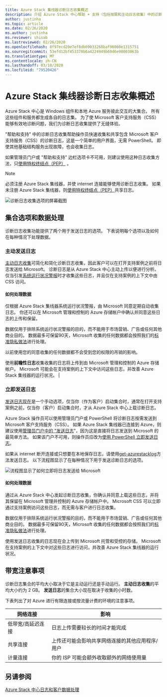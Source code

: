 ```yaml
---
title: Azure Stack 集线器诊断日志收集概述
description: 介绍 Azure Stack 中心帮助 + 支持（包括按需和主动日志收集）中的诊断日志收集。
author: justinha
ms.topic: article
ms.date: 02/26/2020
ms.author: justinha
ms.reviewer: shisab
ms.lastreviewed: 02/26/2020
ms.openlocfilehash: 8f97ecd20e7ef8db69033268baf96060e1315751
ms.sourcegitcommit: 53efd12bf453378b6a4224949b60d6e90003063b
ms.translationtype: MT
ms.contentlocale: zh-CN
ms.lasthandoff: 03/18/2020
ms.locfileid: "79520426"
---
```

# <a name="overview-of-azure-stack-hub-diagnostic-log-collection"></a>Azure Stack 集线器诊断日志收集概述 

Azure Stack 中心是 Windows 组件和本地 Azure 服务彼此交互的大集合。 所有这些组件和服务都生成各自的日志集。 为了使 Microsoft 客户支持服务（CSS）能够有效地诊断问题，我们为诊断日志收集提供了无缝体验。 

"帮助和支持" 中的诊断日志收集帮助操作员快速收集和共享包含 Microsoft 客户支持服务（CSS）的诊断日志，这是一个简单的用户界面，无需 PowerShell。 即使其他基础结构服务出现故障，也会收集日志。  
 
如果管理员门户或 "帮助和支持" 边栏选项卡不可用，则建议使用这种日志收集方法，只[使用特权终结点（PEP）](azure-stack-get-azurestacklog.md) 。 

>[!NOTE]
>必须注册 Azure Stack 集线器，并使 internet 连接能够使用诊断日志收集。 如果未注册 Azure Stack 集线器，则[使用特权终结点（PEP）](azure-stack-get-azurestacklog.md)共享日志。 

![诊断日志收集选项的屏幕截图](media/azure-stack-help-and-support/banner-enable-automatic-log-collection.png)

## <a name="collection-options-and-data-handling"></a>集合选项和数据处理

诊断日志收集功能提供了两个用于发送日志的选项。 下表说明每个选项以及如何在每种情况下处理数据。 

### <a name="send-logs-proactively"></a>主动发送日志

[主动日志收集](azure-stack-configure-automatic-diagnostic-log-collection-tzl.md)可简化和简化诊断日志收集，因此客户可以在打开支持案例之前将日志发送给 Microsoft。 诊断日志是从 Azure Stack 中心主动上传以便进行分析。 仅当引发[系统运行状况警报](azure-stack-configure-automatic-diagnostic-log-collection-tzl.md#proactive-diagnostic-log-collection-alerts)时才收集这些日志，并且仅在支持案例的上下文中由 CSS 访问。


#### <a name="how-the-data-is-handled"></a>如何处理数据

仅根据 Azure Stack 集线器系统运行状况警报，由 Microsoft 同意定期自动收集日志。 你还可以在 Microsoft 管理和控制的 Azure 存储帐户中确认并同意这些日志的上传和保留。 

数据仅用于排除系统运行状况警报的目的，而不能用于市场营销、广告或任何其他商业目的。 数据最多可保留90天，Microsoft 收集的任何数据都会按照我们的[标准隐私做法](https://privacy.microsoft.com/)进行处理。

以前使用您的同意收集的任何数据都不会受到您的权限的吊销的影响。

使用**前瞻性日志**收集收集的日志将上传到由 Microsoft 管理和控制的 Azure 存储帐户。 Microsoft 可能会在支持案例的上下文中访问这些日志，并改善 Azure Stack 集线器的运行状况。 |

### <a name="send-logs-now"></a>立即发送日志

[发送日志现在](azure-stack-configure-on-demand-diagnostic-log-collection-portal-tzl.md)是一个手动选项，仅当你（作为客户）启动集合时，通常在打开支持案例之前，仅当你（客户）启动集合时，才从 Azure Stack 中心上载诊断日志。 

Azure Stack 操作员可以使用管理员门户或 PowerShell 将诊断日志按需发送到 Microsoft 客户支持服务（CSS）。 如果 Azure Stack 集线器已连接到 Azure，则建议使用[管理员门户中的 "发送日志](azure-stack-configure-on-demand-diagnostic-log-collection-portal-tzl.md)"，因为这是直接将日志发送到 Microsoft 的最简单方法。 如果该门户不可用，则操作员应改为[使用 PowerShell 立即发送日志](azure-stack-configure-on-demand-diagnostic-log-collection-powershell-tzl.md)。 

如果从 internet 断开连接或只想要在本地保存日志，请使用[get-azurestacklog](azure-stack-get-azurestacklog.md)方法发送日志。 以下流程图显示了在每种情况下用于发送诊断日志的选项。 

![流程图显示了如何立即将日志发送给 Microsoft](media/azure-stack-help-and-support/send-logs-now-flowchart.png)

#### <a name="how-the-data-is-handled"></a>如何处理数据

通过从 Azure Stack 中心发起诊断日志收集，你确认并同意上载这些日志，并将其保留在 Microsoft 管理并控制的 Azure 存储帐户中。 Microsoft CSS 可以立即通过支持案例访问这些日志，而无需与客户进行日志收集。 

数据仅用于排除系统运行状况警报的目的，而不能用于市场营销、广告或任何其他商业目的。 数据最多可保留90天，Microsoft 收集的任何数据都会按照我们的[标准隐私做法](https://privacy.microsoft.com/)进行处理。 

使用发送日志收集的日志现在会上传到 Microsoft 托管和受控的存储。 Microsoft 在支持案例的上下文中对这些日志进行访问，并改善 Azure Stack 集线器的运行状况。 

## <a name="bandwidth-considerations"></a>带宽注意事项

诊断日志集合的平均大小取决于它是主动运行还是手动运行。 **主动日志收集**的平均大小约为 2 GB。 **发送日志**的集合大小现在取决于收集的小时数。

下表列出了对 Azure 进行有限连接或按流量计费的环境的注意事项。


| 网络连接 | 影响 |
|--------------------|--------|
| 低带宽/高延迟连接 | 日志上传需要较长的时间才能完成 | 
| 共享连接 | 上传还可能会影响共享网络连接的其他应用程序/用户 |
| 计量连接 | 你的 ISP 可能会额外收取额外的网络使用量 | 

## <a name="see-also"></a>另请参阅

[Azure Stack 中心日志和客户数据处理](https://docs.microsoft.com/azure-stack/operator/azure-stack-data-collection)

